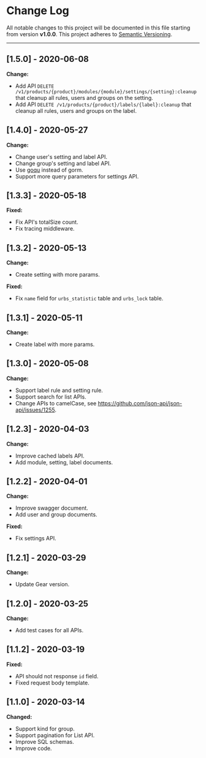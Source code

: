 # Change Log

All notable changes to this project will be documented in this file starting from version **v1.0.0**.
This project adheres to [Semantic Versioning](http://semver.org/).

-----
## [1.5.0] - 2020-06-08

**Change:**

- Add API `DELETE /v1/products/{product}/modules/{module}/settings/{setting}:cleanup` that cleanup all rules, users and groups on the setting.
- Add API `DELETE /v1/products/{product}/labels/{label}:cleanup` that cleanup all rules, users and groups on the label.

## [1.4.0] - 2020-05-27

**Change:**

- Change user's setting and label API.
- Change group's setting and label API.
- Use [goqu](github.com/doug-martin/goqu/v9) instead of gorm.
- Support more query parameters for settings API.

## [1.3.3] - 2020-05-18

**Fixed:**

- Fix API's totalSize count.
- Fix tracing middleware.

## [1.3.2] - 2020-05-13

**Change:**

- Create setting with more params.

**Fixed:**

- Fix `name` field for `urbs_statistic` table and `urbs_lock` table.

## [1.3.1] - 2020-05-11

**Change:**

- Create label with more params.

## [1.3.0] - 2020-05-08

**Change:**

- Support label rule and setting rule.
- Support search for list APIs.
- Change APIs to camelCase, see https://github.com/json-api/json-api/issues/1255.

## [1.2.3] - 2020-04-03

**Change:**

- Improve cached labels API.
- Add module, setting, label documents.

## [1.2.2] - 2020-04-01

**Change:**

- Improve swagger document.
- Add user and group documents.

**Fixed:**

- Fix settings API.

## [1.2.1] - 2020-03-29

**Change:**

- Update Gear version.

## [1.2.0] - 2020-03-25

**Change:**

- Add test cases for all APIs.

## [1.1.2] - 2020-03-19

**Fixed:**

- API should not response `id` field.
- Fixed request body template.

## [1.1.0] - 2020-03-14

**Changed:**

- Support kind for group.
- Support pagination for List API.
- Improve SQL schemas.
- Improve code.

